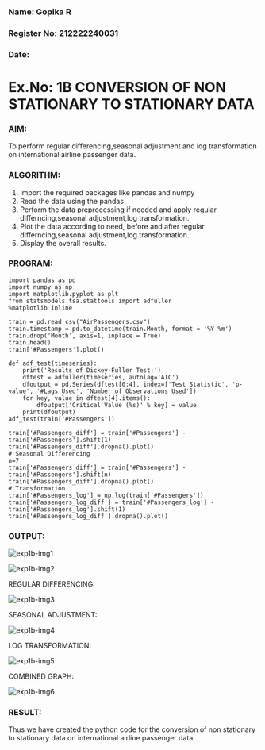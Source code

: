### Name: Gopika R
### Register No: 212222240031
### Date: 

# Ex.No: 1B CONVERSION OF NON STATIONARY TO STATIONARY DATA

### AIM:

To perform regular differencing,seasonal adjustment and log transformation on international airline passenger data.

### ALGORITHM:

1. Import the required packages like pandas and numpy
2. Read the data using the pandas
3. Perform the data preprocessing if needed and apply regular differncing,seasonal adjustment,log transformation.
4. Plot the data according to need, before and after regular differncing,seasonal adjustment,log transformation.
5. Display the overall results.
   
### PROGRAM:
```
import pandas as pd
import numpy as np
import matplotlib.pyplot as plt
from statsmodels.tsa.stattools import adfuller
%matplotlib inline

train = pd.read_csv("AirPassengers.csv")
train.timestamp = pd.to_datetime(train.Month, format = '%Y-%m')
train.drop('Month', axis=1, inplace = True)
train.head()
train['#Passengers'].plot()

def adf_test(timeseries):
    print('Results of Dickey-Fuller Test:')
    dftest = adfuller(timeseries, autolag='AIC')
    dfoutput = pd.Series(dftest[0:4], index=['Test Statistic', 'p-value', '#Lags Used', 'Number of Observations Used'])
    for key, value in dftest[4].items():
        dfoutput['Critical Value (%s)' % key] = value
    print(dfoutput)
adf_test(train['#Passengers'])

train['#Passengers_diff'] = train['#Passengers'] - train['#Passengers'].shift(1)
train['#Passengers_diff'].dropna().plot()
# Seasonal Differencing
n=7
train['#Passengers_diff'] = train['#Passengers'] - train['#Passengers'].shift(n)
train['#Passengers_diff'].dropna().plot()
# Transformation
train['#Passengers_log'] = np.log(train['#Passengers'])
train['#Passengers_log_diff'] = train['#Passengers_log'] - train['#Passengers_log'].shift(1)
train['#Passengers_log_diff'].dropna().plot()
```


### OUTPUT:

![exp1b-img1](https://github.com/user-attachments/assets/42c81afe-cf76-464c-8a27-2da05cc0f916)

![exp1b-img2](https://github.com/user-attachments/assets/e412e94e-8430-437d-8d69-a359a56ac6f1)


REGULAR DIFFERENCING:

![exp1b-img3](https://github.com/user-attachments/assets/d0a1290c-acfd-4c98-8d1c-03cbdb8c997a)


SEASONAL ADJUSTMENT:

![exp1b-img4](https://github.com/user-attachments/assets/fc6af112-68f6-4d1d-909a-d596208b4b9d)


LOG TRANSFORMATION:

![exp1b-img5](https://github.com/user-attachments/assets/86270cdf-e9e9-482d-ab99-d3699785012d)

COMBINED GRAPH:

![exp1b-img6](https://github.com/user-attachments/assets/f79b1ce3-13eb-4231-9d19-1a16ea696211)

### RESULT:
Thus we have created the python code for the conversion of non stationary to stationary data on international airline passenger
data.
